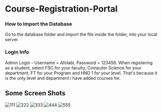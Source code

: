 # Course-Registration-Portal

### How to Import the Database<br>
Go to the database folder and import the file inside the folder, into your local server.

### Login Info<br>
Admin Login - Username = Afolabi, Password = 123456.
When registering as a student, select FSC for your faculty, Computer Science for your department, FT for your Program and HND 1 for your level.
That's because it is the only level and department i have added courses for.

## Some Screen Shots
![111](https://user-images.githubusercontent.com/46169907/167225254-dfb868df-7db8-4ca0-bac2-e672e116ed10.PNG)
![222](https://user-images.githubusercontent.com/46169907/167225322-eab67eb5-fb2e-4845-a39a-59374d119f69.PNG)
![333](https://user-images.githubusercontent.com/46169907/167225331-d6cc6cc2-14ca-4e7f-bb93-0a66f290973b.PNG)
![444](https://user-images.githubusercontent.com/46169907/167227123-d87ea65b-a313-4839-8252-7ea7d53698e2.PNG)
![555](https://user-images.githubusercontent.com/46169907/167227127-603627ea-96ed-44ad-993e-87adc344c82f.PNG)


